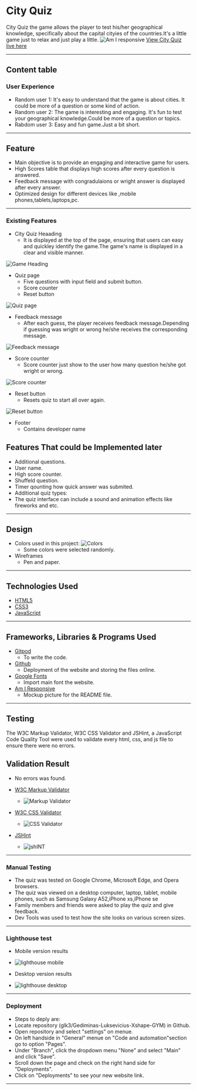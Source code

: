 # City Quiz
City Quiz the game allows the player to test his/her geographical knowledge, specifically about the capital cityies of the countries.It's a little game just to relax and just play a little.
![Am I responsive](/assets/images/am_i_responsive.png)
[View City Quiz live here](https://ui.dev/amiresponsive?url=https://glk3.github.io/city-quiz/)
- - -
## Content table

### User Experience
 * Random user 1: It's easy to understand that the game is about cities. It could be more of a question or some kind of action.
 * Random user 2: The game is interesting and engaging. It's fun to test your geographical knowledge.Could be more of a question or topics.
 * Rabdom user 3: Easy and fun game.Just a bit short.
- - -
## Feature
  * Main objective is to provide an engaging and interactive game for users.
  * High Scores table that displays high scores after every question is answered.
  * Feedback message with congradulaions or wright answer is displayed after every answer. 
  * Optimized design for different devices like ,mobile phones,tablets,laptops,pc.
  - - -
### Existing Features
* City Quiz Heaading
  * It is displayed at the top of the page, ensuring that users can easy and quickley identify the game.The game's name is displayed in a clear and visible manner.

![Game Heading](/assets/images/heading.png)

* Quiz page
  * Five questions with input field and submit button.
  * Score counter
  * Reset button

![Quiz page](/assets/images/quiz_page.png)

* Feedback message
  * After each guess, the player receives feedback message.Depending if guessing was wright or wrong he/she receives the corresponding message.

![Feedback message](/assets/images/fedback_message.png)

* Score counter
  * Score counter just show to the user how many question he/she got wright or wrong.

![Score counter](/assets/images/score_tabel.png)

* Reset button
  * Resets quiz to start all over again.

![Reset button](/assets/images/quiz_reset_button.png)

* Footer
  * Contains developer name

## Features That could be  Implemented later

  * Additional questions.
  * User name.
  * High score counter.
  * Shuffeld question.
  * Timer qounting how quick answer was submited.
  * Additional quiz types:
  * The quiz interface can include a sound and animation effects like fireworks and etc.
- - -
## Design
* Colors used in this project: ![Colors](/assets/images/colors.png)
  * Some colors were selected randomly.
* Wireframes
  * Pen and paper.

- - -

## Technologies Used

* [HTML5](https://en.wikipedia.org/wiki/HTML5)
* [CSS3](https://en.wikipedia.org/wiki/CSS)
* [JavaScript](https://en.wikipedia.org/wiki/JavaScript)

- - -

## Frameworks, Libraries & Programs Used

* [Gitpod](https://www.gitpod.io/)
    * To write the code.
* [Github](https://github.com/)
    * Deployment of the website and storing the files online.
* [Google Fonts](https://fonts.google.com/)
    * Import main font the website.
* [Am I Responsive](https://ui.dev/amiresponsive)
    * Mockup picture for the README file.

- - -

## Testing

The W3C Markup Validator, W3C CSS Validator and JSHint, a JavaScript Code Quality Tool were used to validate every html, css, and js file to ensure there were no errors.

## Validation Result
  * No errors was found.

* [W3C Markup Validator](https://validator.w3.org/)
  * ![Markup Validator](/assets/images/html_validator.png)
* [W3C CSS Validator](https://jigsaw.w3.org/css-validator/)
  * ![CSS Validator](/assets/images/w3c_css.png)
* [JSHint](https://jshint.com/)
  * ![jshINT](/assets/images/jsHint.png)

- - -

### Manual Testing 

* The quiz was tested on Google Chrome, Microsoft Edge, and Opera browsers.
* The quiz was viewed on a desktop computer, laptop, tablet, mobile phones, such as Samsung Galaxy A52,iPhone xs,iPhone se
* Family members and friends were asked to play the quiz and give feedback.
* Dev Tools was used to test how the site looks on various screen sizes.

- - -

### Lighthouse test
  * Mobile version results
   * ![lighthouse mobile](/assets/images/lighthous_mobile.png)

  * Desktop version results
   * ![lighthouse desktop](/assets/images/lighthouse_pc.png)

- - -

### Deployment

* Steps to deply are:
* Locate repository (glk3/Gediminas-Luksevicius-Xshape-GYM) in Github.
* Open repository and select "settings" on menue.
* On left handside in "General" menue on "Code and automation"section go to option "Pages".
* Under "Branch", click the dropdown menu "None" and select "Main" and click "Save".
* Scroll down the page and check on the right hand side for "Deployments".
* Click on "Deployments" to see your new website link.

- - -

